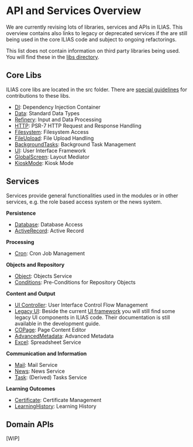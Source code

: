 # API and Services Overview
We are currently revising lots of libraries, services and APIs in ILIAS. This overview contains also links to legacy or deprecated services if the are still being used in the core ILIAS code and subject to ongoing refactorings.

This list does not contain information on third party libraries being used. You will find these in the [libs directory](../../../libs/README.md).


## Core Libs

ILIAS core libs are located in the src folder. There are [special guidelines](../../../src/README.md) for contributions to these libs.

- [DI](../../src/DI/README.md): Dependency Injection Container
- [Data](../../src/Data/README.md): Standard Data Types
- [Refinery](../../src/Refinery/README.md): Input and Data Processing
- [HTTP](../../src/HTTP/README.md): PSR-7 HTTP Request and Response Handling
- [Filesystem](../../src/Filesystem/README.md): Filesystem Access
- [FileUpload](../../src/FileUpload/README.md): File Upload Handling
- [BackgroundTasks](../../src/BackgroundTasks/README.md): Background Task Management
- [UI](../../src/UI/README.md): User Interface Framework
- [GlobalScreen](../../src/GlobalScreen/README.md): Layout Mediator
- [KioskMode](../../src/KioskMode/README.md): Kiosk Mode


## Services

Services provide general functionalities used in the modules or in other services, e.g. the role based access system or the news system.

**Persistence**

- [Database](../../Services/Database/README.md): Database Access
- [ActiveRecord](../../Services/ActiveRecord/README.md): Active Record

**Processing**

- [Cron](../../Services/Cron/README.md): Cron Job Management

**Objects and Repository**

- [Object](../../Services/Object/README.md): Objects Service
- [Conditions](../../Services/Conditions/README.md): Pre-Conditions for Repository Objects

**Content and Output**

- [UI Controller](https://docu.ilias.de/goto_docu_pg_42470_42.html): User Interface Control Flow Management
- [Legacy UI](https://docu.ilias.de/goto_docu_st_64268_42.html): Beside the current [UI framework](../../src/UI/README.md) you will still find some legacy UI components in ILIAS code. Their documentation is still available in the development guide.
- [COPage](../../Services/COPage/README.md): Page Content Editor
- [AdvancedMetadata](../../Services/AdvancedMetaData/README.md): Advanced Metadata
- [Excel](../../Services/Excel/README.md): Spreadsheet Service

**Communication and Information**

- [Mail](../../Services/Mail/README.md): Mail Service
- [News](../../Services/News/README.md): News Service
- [Task](../../Services/Tasks/README.md): (Derived) Tasks Service

**Learning Outcomes**

- [Certificate](../../Services/Certificate/README.md): Certificate Management
- [LearningHistory](../../Services/LearningHistory/README.md): Learning History


## Domain APIs

[WIP]
